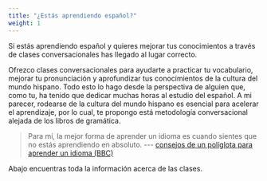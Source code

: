 ```yaml
---
title: "¿Estás aprendiendo español?"
weight: 1
---
```

Si estás aprendiendo español y quieres mejorar tus conocimientos a través de clases conversacionales has llegado al lugar correcto. 

Ofrezco clases conversacionales para ayudarte a practicar tu vocabulario, mejorar tu pronunciación y aprofundizar tus conocimientos de la cultura del mundo hispano. Todo esto lo hago desde la perspectiva de alguien que, como tu, ha tenido que dedicar muchas horas al estudio del español. A mi parecer, rodearse de la cultura del mundo hispano es esencial para acelerar el aprendizaje, por lo cual, te propongo está metodología conversacional alejada de los libros de gramática.

> Para mí, la mejor forma de aprender un idioma es cuando sientes que no estás aprendiendo en absoluto. --- [consejos de un políglota para aprender un idioma (BBC)](https://www.bbc.com/mundo/noticias-55903989 "Title")

Abajo encuentras toda la información acerca de las clases.
